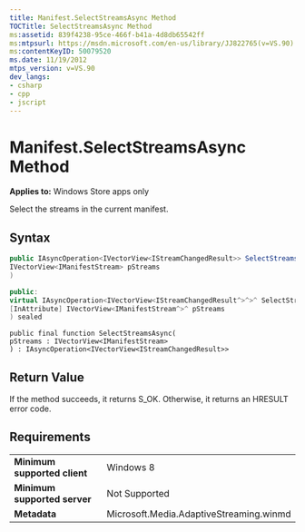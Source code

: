 ```yaml
---
title: Manifest.SelectStreamsAsync Method
TOCTitle: SelectStreamsAsync Method
ms:assetid: 839f4238-95ce-466f-b41a-4d8db65542ff
ms:mtpsurl: https://msdn.microsoft.com/en-us/library/JJ822765(v=VS.90)
ms:contentKeyID: 50079520
ms.date: 11/19/2012
mtps_version: v=VS.90
dev_langs:
- csharp
- cpp
- jscript
---
```


# Manifest.SelectStreamsAsync Method

**Applies to:** Windows Store apps only

Select the streams in the current manifest.

## Syntax

```csharp
public IAsyncOperation<IVectorView<IStreamChangedResult>> SelectStreamsAsync(
IVectorView<IManifestStream> pStreams
)
```

```cpp
public:
virtual IAsyncOperation<IVectorView<IStreamChangedResult^>^>^ SelectStreamsAsync(
[InAttribute] IVectorView<IManifestStream^>^ pStreams
) sealed
```

```jscript
public final function SelectStreamsAsync(
pStreams : IVectorView<IManifestStream>
) : IAsyncOperation<IVectorView<IStreamChangedResult>>
```

## Return Value

If the method succeeds, it returns S\_OK. Otherwise, it returns an HRESULT error code.

## Requirements

|||
|--- |--- |
|**Minimum supported client**|Windows 8|
|**Minimum supported server**|Not Supported|
|**Metadata**|Microsoft.Media.AdaptiveStreaming.winmd|

